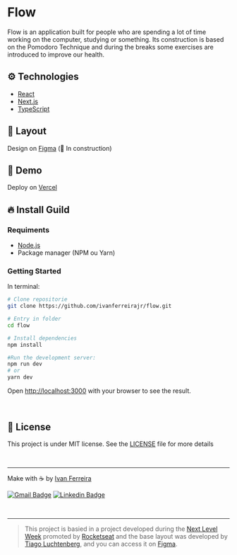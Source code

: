 # Flow
Flow is an application built for people who are spending a lot of time working on the computer, studying or something. Its construction is based on the Pomodoro Technique and during the breaks some exercises are introduced to improve our health.

## ⚙ **Technologies**

- [React](https://reactjs.org/)
- [Next.js](https://nextjs.org/)
- [TypeScript](https://www.typescriptlang.org/)

## 🎨 **Layout**

Design on [Figma](https://www.figma.com/file/u4o6Iuttxt1PfISFuOCJGh/Flow?node-id=1%3A139) (🚧 In construction)

## 🚀 **Demo**

Deploy on [Vercel](https://flow-mocha.vercel.app)

## 🔥 **Install Guild**

### Requiments 
- [Node.js](https://nodejs.org/en/docs/)
- Package manager (NPM ou Yarn)

### Getting Started
In terminal:

```bash
# Clone repositorie
git clone https://github.com/ivanferreirajr/flow.git

# Entry in folder
cd flow

# Install dependencies
npm install

#Run the development server:
npm run dev
# or
yarn dev
```

Open [http://localhost:3000](http://localhost:3000/) with your browser to see the result.

</br>

## 📄 **License**
This project is under MIT license. See the
[LICENSE](/LICENSE) file for more details

</br>

---
Make with ☕ by [Ivan Ferreira](https://github.com/ivanferreirajr)

[![Gmail Badge](https://img.shields.io/badge/-Gmail-c14438?style=flat-square&logo=Gmail&logoColor=white&link=mailto:ivan.junior@dcomp.ufs.br)](mailto:ivan.junior@dcomp.ufs.br)
[![Linkedin Badge](https://img.shields.io/badge/-LinkedIn-blue?style=flat-square&logo=Linkedin&logoColor=white&link=https://www.linkedin.com/in/ivanferreirajr/)](https://www.linkedin.com/in/ivanferreirajr/)

</br>

---
>This project is basied in a project developed during the [Next Level Week]([https://nextlevelweek.com/](https://nextlevelweek.com/)) promoted by [Rocketseat]([https://rocketseat.com.br](https://rocketseat.com.br/)) and the base layout was developed by [Tiago Luchtenberg](https://www.instagram.com/tiagoluchtenberg/), and you can access it on [Figma](https://www.figma.com/file/U6w8sVwxAzvP2mI3sTTdaE/Move.it-1.0).
